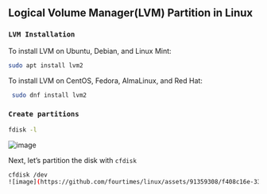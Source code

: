 ## Logical Volume  Manager(LVM) Partition in Linux

### `LVM Installation`

To install LVM on Ubuntu, Debian, and Linux Mint:
```sh
sudo apt install lvm2
```
To install LVM on CentOS, Fedora, AlmaLinux, and Red Hat:
```sh
 sudo dnf install lvm2
```

### `Create partitions`
```sh
fdisk -l
```
![image](https://github.com/fourtimes/linux/assets/91359308/bf6ba0e3-3412-436d-b0a6-a8a4b6c8e4b9)

Next, let’s partition the disk with `cfdisk`
```sh
cfdisk /dev
![image](https://github.com/fourtimes/linux/assets/91359308/f408c16e-3377-42f5-af48-aa81803950a7)

